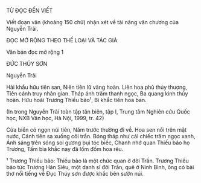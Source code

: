 TỪ ĐỌC ĐẾN VIẾT

Viết đoạn văn (khoảng 150 chữ) nhận xét về tài năng văn chương của Nguyễn Trãi.

ĐỌC MỞ RỘNG THEO THỂ LOẠI VÀ TÁC GIẢ

Văn bản đọc mở rộng 1

ĐỨC THÚY SƠN

Nguyễn Trãi

Hải khẩu hữu tiên san,
Niên tiên lữ vãng hoàn.
Liên hoa phù thủy thượng,
Tiên cánh truy nhân gian.
Tháp ánh trăm thanh ngọc,
Ba quang kinh thủy hoàn.
Hữu hoài Trương Thiếu bảo¹,
Bi khắc tiền hoa ban.

(In trong Nguyễn Trãi toàn tập tân biên, tập I, Trung tâm Nghiên cứu Quốc học,
NXB Văn học, Hà Nội, 1999, tr. 42)

Cửa biển có ngọn núi tiên,
Năm trước thường đi về.
Hoa sen nổi trên mặt nước,
Cánh tiên sa xuống cõi trần.
Bóng tháp như cái chiếc trâm ngọc xanh,
Ánh sáng trên sóng soi gương bụi tóc biếc,
Chanh nhớ quan Thiếu bảo họ Trương,
Tấm bia khắc nay đã lốm đốm hoa rêu.

¹ Trương Thiếu bảo: Thiếu bảo là một chức quan ở đời Trần. Trương Thiếu bảo tức Trương Hán Siêu, một danh sĩ đời Trần, quê ở Ninh Bình, ông có bài thơ nổi tiếng về Đục Thúy sơn được khắc bên sườn núi.